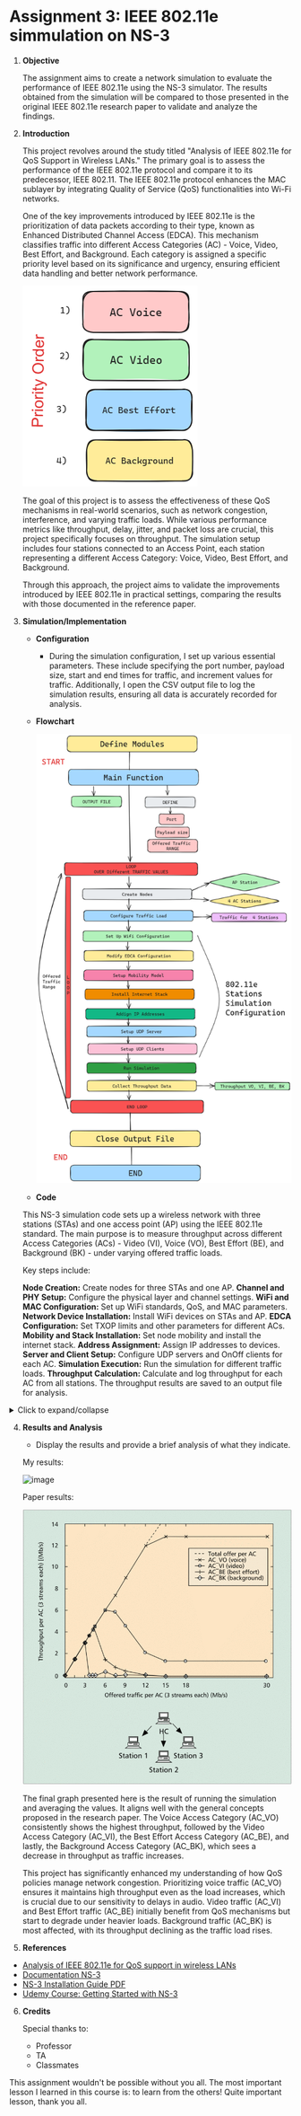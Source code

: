 
# Assignment 3: IEEE 802.11e simmulation on NS-3

1. **Objective**
    
    The assignment aims to create a network simulation to evaluate the performance of IEEE 802.11e using the NS-3 simulator. The results obtained from the simulation will be compared to those presented in the original IEEE 802.11e research paper to validate and analyze the findings.


2. **Introduction**
    
    This project revolves around the study titled "Analysis of IEEE 802.11e for QoS Support in Wireless LANs." The primary goal is to assess the performance of the IEEE 802.11e protocol and compare it to its predecessor, IEEE 802.11. The IEEE 802.11e protocol enhances the MAC sublayer by integrating Quality of Service (QoS) functionalities into Wi-Fi networks.

    One of the key improvements introduced by IEEE 802.11e is the prioritization of data packets according to their type, known as Enhanced Distributed Channel Access (EDCA). This mechanism classifies traffic into different Access Categories (AC) - Voice, Video, Best Effort, and Background. Each category is assigned a specific priority level based on its significance and urgency, ensuring efficient data handling and better network performance.

    ![image](order.png)


    The goal of this project is to assess the effectiveness of these QoS mechanisms in real-world scenarios, such as network congestion, interference, and varying traffic loads. While various performance metrics like throughput, delay, jitter, and packet loss are crucial, this project specifically focuses on throughput. The simulation setup includes four stations connected to an Access Point, each station representing a different Access Category: Voice, Video, Best Effort, and Background.

    Through this approach, the project aims to validate the improvements introduced by IEEE 802.11e in practical settings, comparing the results with those documented in the reference paper.

3. **Simulation/Implementation**
    
    - **Configuration**
    
        - During the simulation configuration, I set up various essential parameters. These include specifying the port number, payload size, start and end times for traffic, and increment values for traffic. Additionally, I open the CSV output file to log the simulation results, ensuring all data is accurately recorded for analysis.
        
    - **Flowchart**

        ![image](flowchart.png)

    - **Code**


    This NS-3 simulation code sets up a wireless network with three stations (STAs) and one access point (AP) using the IEEE 802.11e standard. The main purpose is to measure throughput across different Access Categories (ACs) - Video (VI), Voice (VO), Best Effort (BE), and Background (BK) - under varying offered traffic loads.

    Key steps include:

    **Node Creation:** Create nodes for three STAs and one AP.
    **Channel and PHY Setup:** Configure the physical layer and channel settings.
    **WiFi and MAC Configuration:** Set up WiFi standards, QoS, and MAC parameters.
    **Network Device Installation:** Install WiFi devices on STAs and AP.
    **EDCA Configuration:** Set TXOP limits and other parameters for different ACs.
    **Mobility and Stack Installation:** Set node mobility and install the internet stack.
    **Address Assignment:** Assign IP addresses to devices.
    **Server and Client Setup:** Configure UDP servers and OnOff clients for each AC.
    **Simulation Execution:** Run the simulation for different traffic loads.
    **Throughput Calculation:** Calculate and log throughput for each AC from all stations.
    The throughput results are saved to an output file for analysis.
<details><summary>Click to expand/collapse</summary>
    
```cpp


```
</details>




4. **Results and Analysis**
    
    - Display the results and provide a brief analysis of what they indicate.
    
    
    My results:
    
    ![image](reference)
    
    Paper results:
    
    ![image](paper.png)
    
    
    The final graph presented here is the result of running the simulation and averaging the values. It aligns well with the general concepts proposed in the research paper. The Voice Access Category (AC_VO) consistently shows the highest throughput, followed by the Video Access Category (AC_VI), the Best Effort Access Category (AC_BE), and lastly, the Background Access Category (AC_BK), which sees a decrease in throughput as traffic increases.

    This project has significantly enhanced my understanding of how QoS policies manage network congestion. Prioritizing voice traffic (AC_VO) ensures it maintains high throughput even as the load increases, which is crucial due to our sensitivity to delays in audio. Video traffic (AC_VI) and Best Effort traffic (AC_BE) initially benefit from QoS mechanisms but start to degrade under heavier loads. Background traffic (AC_BK) is most affected, with its throughput declining as the traffic load rises.
    
    
    
5. **References**

- [Analysis of IEEE 802.11e for QoS support in wireless LANs](https://ieeexplore.ieee.org/stamp/stamp.jsp?tp=&arnumber=1265851)
- [Documentation NS-3](https://www.nsnam.org/documentation/)
- [NS-3 Installation Guide PDF](https://www.nsnam.org/docs/installation/ns-3-installation.pdf)
- [Udemy Course: Getting Started with NS-3](https://www.udemy.com/course/getting-started-with-network-simulator-3/?couponCode=ST8MT40924)

6. **Credits**
   
   Special thanks to:
   - Professor
   - TA
   - Classmates
     
This assignment wouldn't be possible without you all. The most important lesson I learned in this course is: to learn from the others! Quite important lesson, thank you all.

